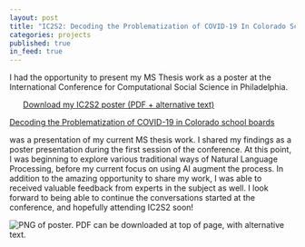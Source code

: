 ```yaml
---
layout: post
title: "IC2S2: Decoding the Problematization of COVID-19 In Colorado School Boards"
categories: projects
published: true
in_feed: true
---
```

I had the opportunity to present my MS Thesis work as a poster at the International Conference for Computational Social Science in Philadelphia.
 <section>

 </section>

 <section>
   <ul class="actions">
<a href="https://drive.google.com/uc?export-download&id=1quY_FKHjjgR-DBgoBEW75fR9QVREg3BQ" class="buttonprimary icon fa-download">Download my IC2S2 poster (PDF + alternative text)</a>
	</ul>
   
<a href="https://drive.google.com/drive/u/2/folders/12nFVnqQTmt3kWSeZBa_dd7iRZbORTQIU">Decoding the Problematization of COVID-19 in Colorado school boards</a> <p>
was a presentation of my current MS thesis work. I shared my findings as a poster presentation during the first session of the conference. At this point, I was beginning to explore various traditional ways of Natural Language Processing, before my current focus on using AI augment the process. In addition to the amazing opportunity to share my work, I was able to received valuable feedback from experts in the subject as well. I look forward to being able to continue the conversations started at the conference, and hopefully attending IC2S2 soon!

<div class="box alt">
		<div class="row gtr-50 gtr-uniform">
			<div class="col-12"><span class="image fit"><img src="/assets/images/ic2s2_castro.png" alt="PNG of poster. PDF can be downloaded at top of page, with alternative text." /></span></div>
			</div>
	</div>

